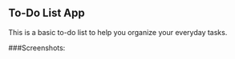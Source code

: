 ## To-Do List App

This is a basic to-do list to help you organize your everyday tasks.

###Screenshots:


